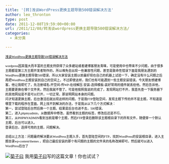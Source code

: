 ```yaml
---
title: '[转]浅谈WordPress更换主题导致500错误解决方法'
author: leo_thronton
type: post
date: 2011-12-08T19:59:00+00:00
url: /2011/12/08/转浅谈wordpress更换主题导致500错误解决方法/
categories:
  - 未分类

---
```

<div class="PublishedByWebStory-[6]1_6D80E04A0CEB4B4FA77CE15088FF7935_39FA5FE1A93A4319BA83134C18783133">
  <p>
    <span style="widows:2;text-transform:none;text-indent:0;letter-spacing:normal;border-collapse:separate;font:medium Simsun;white-space:normal;orphans:2;color:rgb(0,0,0);word-spacing:0;" class="Apple-style-span"><a href="http://webmaster5u.com/show.asp?id=424" target="_blank" rel="noopener noreferrer"><font color="#000000" size="1" face="微软雅黑">浅谈WordPress更换主题导致500错误解决方法</font></a></span>
  </p>
  
  <p>
    <span style="widows:2;text-transform:none;text-indent:0;letter-spacing:normal;border-collapse:separate;font:medium Simsun;white-space:normal;orphans:2;color:rgb(0,0,0);word-spacing:0;" class="Apple-style-span"><font color="#000000" size="1" face="微软雅黑">wordpress因其强大而丰富的主题支持获得了众多建站或者建博客朋友青睐，可是使用中也带来不少问题，由于很多主题都是第三方主题开发者制作的，所以难免会出现一些兼容性问题，甚至是致命性错误下面是我朋友遇到的WordPress更换主题导致500错误，所以大家安装主题以前最好现在自己的机器上试验一下，确定没有什么问题之后再把WordPress主题安装到自己的空间上。不过即使这样，我们也有可能遇到一些主题安装错误。今天朋友想建博客，他让我帮忙了，先注册域名-开空间-传WP-在线解压-安装-选择模板-装好常用的插件就丢给他。然后告诉他，主题要更换在哪个文件夹，然后我就不管了。可是他按照我说的完成了，发现网站打不开，我首先查一下服务器下的其他网站是不是可以打开，一切正常。那说明网站本身的问题。<br /> 问才知道更换主题，后台激活后就出现这样的问题。于是我FTP登陆空间，发现主题下传的并不是主题，不知道是哪里下载的程序在里面。网上找不到解决的办法，于是我从以下几个方式解决：<br /> 第一，尝试登陆后台然后换一个主题。结果是后台也进不去，500错误。<br /> 第二，进入phpmyadmin，从数据库中修改，虽然看到主题的标签，修改后还是不行。<br /> 第三，从PHPMYADMIN看到当前是哪个主题，然后FTP登录后删除该主题根目录下的所有文件，随便穿一个默认主题，后台可以进入。<br /> 登录后台，选择可用的主题，问题解决。</font></span>
  </p>
  
  <p>
    <span style="widows:2;text-transform:none;text-indent:0;letter-spacing:normal;border-collapse:separate;font:medium Simsun;white-space:normal;orphans:2;color:rgb(0,0,0);word-spacing:0;" class="Apple-style-span"><font color="#000000" size="1" face="微软雅黑">总结以上方法：问题最终解决要从WordPress主题入手，首先登陆空间的FTP，找到WordPress的安装根目录，进入主题目录wp-content/themes ，把自己最后安装的那个有问题的主题的文件夹的名称改掉即可，然后就可以进入WordPress后台了</font></span>
  </p>
  
  <div class="PoweredByWebStory" style="margin-top:15px;margin-bottom:10px;">
    <a target="_blank" href="http://sns.juziyue.com/webinvite.php?u=337" rel="noopener noreferrer"><img src="http://image.juziyue.com/WebStoryLogo24.png" alt="菊子曰" style="border:0;" /></a>&nbsp;我用<a target="_blank" href="http://sns.juziyue.com/webinvite.php?u=337" rel="noopener noreferrer">菊子曰</a>写的这篇文章！你也试试？
  </div>
</div>